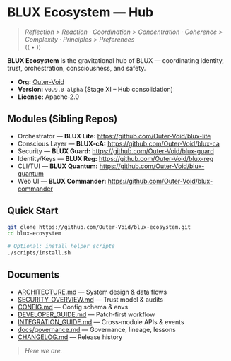 # BLUX Ecosystem — Hub

> *Reflection > Reaction · Coordination > Concentration · Coherence > Complexity · Principles > Preferences*  
> (( • ))

**BLUX Ecosystem** is the gravitational hub of BLUX — coordinating identity, trust, orchestration, consciousness, and safety.

- **Org:** [Outer‑Void](https://github.com/Outer-Void)
- **Version:** `v0.9.0-alpha` (Stage XI – Hub consolidation)
- **License:** Apache‑2.0

## Modules (Sibling Repos)

- Orchestrator — **BLUX Lite:** https://github.com/Outer-Void/blux-lite  
- Conscious Layer — **BLUX‑cA:** https://github.com/Outer-Void/blux-ca  
- Security — **BLUX Guard:** https://github.com/Outer-Void/blux-guard  
- Identity/Keys — **BLUX Reg:** https://github.com/Outer-Void/blux-reg  
- CLI/TUI — **BLUX Quantum:** https://github.com/Outer-Void/blux-quantum  
- Web UI — **BLUX Commander:** https://github.com/Outer-Void/blux-commander  

## Quick Start

```bash
git clone https://github.com/Outer-Void/blux-ecosystem.git
cd blux-ecosystem

# Optional: install helper scripts
./scripts/install.sh
```

## Documents

- [ARCHITECTURE.md](./ARCHITECTURE.md) — System design & data flows  
- [SECURITY_OVERVIEW.md](./SECURITY_OVERVIEW.md) — Trust model & audits  
- [CONFIG.md](./CONFIG.md) — Config schema & envs  
- [DEVELOPER_GUIDE.md](./DEVELOPER_GUIDE.md) — Patch‑first workflow  
- [INTEGRATION_GUIDE.md](./INTEGRATION_GUIDE.md) — Cross‑module APIs & events  
- [docs/governance.md](./docs/governance.md) — Governance, lineage, lessons  
- [CHANGELOG.md](./CHANGELOG.md) — Release history

> *Here we are.*
